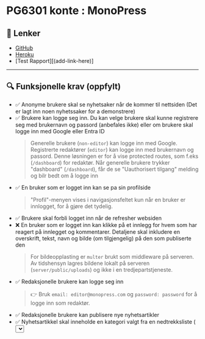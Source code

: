 

# PG6301 konte : MonoPress

## 📌 Lenker

- [GitHub](https://github.com/kristiania-pg6301-2024/pg6301-2025-konte-ElinEunjung)
- [Heroku](https://mono-press-5a039da642a5.herokuapp.com/)
- [Test Rapport][(add-link-here)]

---

## 🔍 Funksjonelle krav (oppfylt)

- ✅ Anonyme brukere skal se nyhetsaker når de kommer til nettsiden (Det er lagt inn noen nyhetssaker for a demonstrere)
- ✅ Brukere kan logge seg inn. Du kan velge brukere skal kunne registrere seg med brukernavn og passord (anbefales ikke) eller om brukere skal logge inn med Google eller Entra ID
  > Generelle brukere (`non-editor`) kan logge inn med Google. Registrerte redaktører (`editor`) kan logge inn med brukernavn og passord. Denne løsningen er for å vise protected routes, som f.eks (`/dashboard`) for redaktør. Når generelle brukere trykker "dashboard" (`/dashboard`), får de se "Uauthorisert tilgang" melding og bilr bedt om å logge inn
- ✅ En bruker som er logget inn kan se pa sin profilside
  > "Profil"-menyen vises i navigasjonsfeltet kun når en bruker er innlogget, for å gjøre det tydelig.  
- ✅ Brukere skal forbli logget inn når de refresher websiden
- ❌ En bruker som er logget inn kan klikke på et innlegg for hvem som har reagert på innlegget og kommentarer. Detaljene skal inkludere en overskrift, tekst, navn og bilde (om tilgjengelig) på den som publiserte den
  > For bildeopplasting er `multer` brukt som middleware på serveren. Av tidshensyn lagres bildene lokalt på serveren (`server/public/uploads`) og ikke i en tredjepartstjeneste.
- ✅ Redaksjonelle brukere kan logge seg inn
  > 👉 Bruk `email: editor@monopress.com` og `password: password` for å logge inn som redaktør.
- ✅ Redaksjonelle brukere kan publisere nye nyhetsartikler
- ✅ Nyhetsartikkel skal inneholde en kategori valgt fra en nedtrekksliste ( <select> ), tittel ( <input> ) og tekst ( <textarea> )
- ✅ Dersom noen allerede har publisert en nyhetsartikkel med samme tittel skal serveren sende HTTP status kode 400 og en feilmelding
      > Brukeren får melding som "Nyhets artikkelen av samme navn eksisterer allerede"
- ✅ Brukeren skal forhindres fra å sende inn en nyhetsartikkel som mangler kategori, tittel eller tekst
     > Brukeren får meldingen som "Kategori, tittel eller tekst er påkrevd"
- ✅ En redaksjonell bruker skal kunne redigere en artikkel de selv har publisert
- ✅ En redaksjonell bruker skal kunne slette en bruker de selv har publisert
     > (tremger forkaering)
- ✅ Alle feil fra serves skal presenteres til bruker på en pen mate, med mulighet for brukeren til a prøve igjen
     > Eksempler på feilmelidnger er "Failed to retrieve news", "Failed to update news", "Failed to add news", "Article not found" og"Failed to delete news"

---

## 🛠️ Tekniske krav (Oppfylt)

- ✅ Oppsett av `package.json`, `vite`, `express`, `prettier`.

- ✅ React Router.

- ✅ Express app.

- ✅ Kommunikasjon mellom frontend (React) og backend (Express).
     > `Axios` er brukt for å håndtere respons med jwt-token fra serveren. `Axios` fanger opp responsen fra serveren før den ble behandles av klienten hvis access token er ugyldig og retunerer error.

- ✅ Deployment til `Heroku`.

- ✅ Bruk av `MongoDB`.
     > `Mongoose` er brukt for å håndtere data fra MongoDB

- ✅ OpenID Connect (Google)

- ❌ Tester med dokumentert testdekning
     > (under arbeid)

---

## 💡 Mulige forbedringer
- Implementer bildelagring i en skytjeneste (f.eks. `Cloudinary` ) i stedet for lokalt på serveren for bedre skalerbarhet.
- Integrerer en tredje part tekst editor som `Tiptap` i stedet for ren html på "opprett ny artikkel"-siden.


---

## 📚 Kilder
 - Gratis ikon: [(https://loading.io/)]
 - Inspirasjoner for prosjekt farge: [(https://colorkit.co/palette/d1d1d3-e1dbd6-e2e2e4-f9f6f2-fefefe/)]
 - Layout: [(https://every-layout.dev/)]
